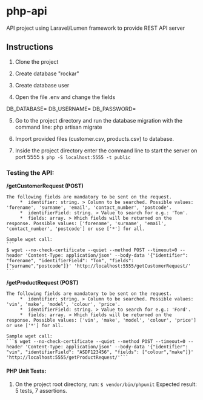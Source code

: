 # php-api
API project using Laravel/Lumen framework to provide REST API server

## Instructions

1. Clone the project 

2. Create database "rockar"

3. Create database user

4. Open the file .env and change the fields 

  DB_DATABASE=<CHANGE HERE>
  DB_USERNAME=<CHANGE HERE>
  DB_PASSWORD=<CHANGE HERE>
  
5. Go to the project directory and run the database migration with the command line: php artisan migrate

6. Import provided files (customer.csv, products.csv) to database.

7. Inside the project directory enter the command line to start the server on port 5555
  ```$ php -S localhost:5555 -t public```

### Testing the API:
**/getCustomerRequest (POST)**

	The following fields are mandatory to be sent on the request.
		 *  identifier: string. > Column to be searched. Possible values: 'forename', 'surname', 'email', 'contact_number', 'postcode'.
		 *  identifierField: string. > Value to search for e.g.: 'Tom'.
		 *  fields: array. > Which fields will be returned on the response. Possible values: ['forename', 'surname', 'email', 'contact_number', 'postcode'] or use ['*'] for all.
		 
	Sample wget call: 
	```
	$ wget --no-check-certificate --quiet --method POST --timeout=0 --header 'Content-Type: application/json' --body-data '{"identifier": "forename", "identifierField": "Tom", "fields": ["surname","postcode"]}' 'http://localhost:5555/getCustomerRequest/'
	```
	
	
**/getProductRequest  (POST)**

	The following fields are mandatory to be sent on the request.
		 *  identifier: string. > Column to be searched. Possible values: 'vin', 'make', 'model', 'colour', 'price'.
		 *  identifierField: string. > Value to search for e.g.: 'Ford'.
		 *  fields: array. > Which fields will be returned on the response. Possible values: ['vin', 'make', 'model', 'colour', 'price'] or use ['*'] for all.
		 
	Sample wget call: 
	```$ wget --no-check-certificate --quiet --method POST --timeout=0 --header 'Content-Type: application/json' --body-data '{"identifier": "vin", "identifierField": "ASDF123456", "fields": ["colour","make"]}' 'http://localhost:5555/getProductRequest/'```
	
#### PHP Unit Tests: 
1. On the project root directory, run: 
```$ vendor/bin/phpunit```
Expected result: 5 tests, 7 assertions.
